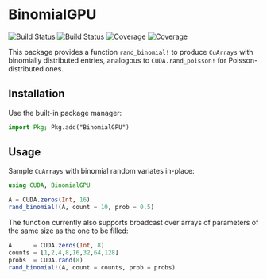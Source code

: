 # BinomialGPU

[![Build Status](https://travis-ci.com/simsurace/BinomialGPU.jl.svg?branch=master)](https://travis-ci.com/simsurace/BinomialGPU.jl)
[![Build Status](https://ci.appveyor.com/api/projects/status/github/simsurace/BinomialGPU.jl?svg=true)](https://ci.appveyor.com/project/simsurace/BinomialGPU-jl)
[![Coverage](https://codecov.io/gh/simsurace/BinomialGPU.jl/branch/master/graph/badge.svg)](https://codecov.io/gh/simsurace/BinomialGPU.jl)
[![Coverage](https://coveralls.io/repos/github/simsurace/BinomialGPU.jl/badge.svg?branch=master)](https://coveralls.io/github/simsurace/BinomialGPU.jl?branch=master)

This package provides a function `rand_binomial!` to produce `CuArrays` with binomially distributed entries, analogous to `CUDA.rand_poisson!` for Poisson-distributed ones.


## Installation

Use the built-in package manager:

```julia
import Pkg; Pkg.add("BinomialGPU")
```


## Usage

Sample `CuArrays` with binomial random variates in-place:
```julia
using CUDA, BinomialGPU

A = CUDA.zeros(Int, 16)
rand_binomial!(A, count = 10, prob = 0.5)
```
The function currently also supports broadcast over arrays of parameters of the same size as the one to be filled:
```julia
A      = CUDA.zeros(Int, 8)
counts = [1,2,4,8,16,32,64,128]
probs  = CUDA.rand(8)
rand_binomial!(A, count = counts, prob = probs)
```
